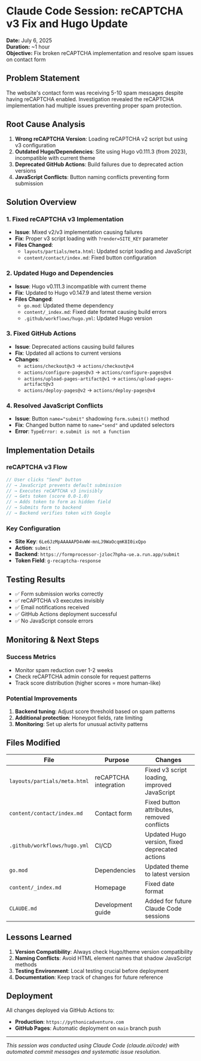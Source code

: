 # Claude Code Session: reCAPTCHA v3 Fix and Hugo Update

**Date:** July 6, 2025  
**Duration:** ~1 hour  
**Objective:** Fix broken reCAPTCHA implementation and resolve spam issues on contact form

## Problem Statement

The website's contact form was receiving 5-10 spam messages despite having reCAPTCHA enabled. Investigation revealed the reCAPTCHA implementation had multiple issues preventing proper spam protection.

## Root Cause Analysis

1. **Wrong reCAPTCHA Version**: Loading reCAPTCHA v2 script but using v3 configuration
2. **Outdated Hugo/Dependencies**: Site using Hugo v0.111.3 (from 2023), incompatible with current theme
3. **Deprecated GitHub Actions**: Build failures due to deprecated action versions
4. **JavaScript Conflicts**: Button naming conflicts preventing form submission

## Solution Overview

### 1. Fixed reCAPTCHA v3 Implementation
- **Issue**: Mixed v2/v3 implementation causing failures
- **Fix**: Proper v3 script loading with `?render=SITE_KEY` parameter
- **Files Changed**: 
  - `layouts/partials/meta.html`: Updated script loading and JavaScript
  - `content/contact/index.md`: Fixed button configuration

### 2. Updated Hugo and Dependencies
- **Issue**: Hugo v0.111.3 incompatible with current theme
- **Fix**: Updated to Hugo v0.147.9 and latest theme version
- **Files Changed**:
  - `go.mod`: Updated theme dependency
  - `content/_index.md`: Fixed date format causing build errors
  - `.github/workflows/hugo.yml`: Updated Hugo version

### 3. Fixed GitHub Actions
- **Issue**: Deprecated actions causing build failures
- **Fix**: Updated all actions to current versions
- **Changes**:
  - `actions/checkout@v3` → `actions/checkout@v4`
  - `actions/configure-pages@v3` → `actions/configure-pages@v4`
  - `actions/upload-pages-artifact@v1` → `actions/upload-pages-artifact@v3`
  - `actions/deploy-pages@v2` → `actions/deploy-pages@v4`

### 4. Resolved JavaScript Conflicts
- **Issue**: Button `name="submit"` shadowing `form.submit()` method
- **Fix**: Changed button name to `name="send"` and updated selectors
- **Error**: `TypeError: e.submit is not a function`

## Implementation Details

### reCAPTCHA v3 Flow
```javascript
// User clicks "Send" button
// → JavaScript prevents default submission
// → Executes reCAPTCHA v3 invisibly
// → Gets token (score 0.0-1.0)
// → Adds token to form as hidden field
// → Submits form to backend
// → Backend verifies token with Google
```

### Key Configuration
- **Site Key**: `6Le6JzMpAAAAAPD4vWW-mnLJ9WaOcqmK8I0ixQpo`
- **Action**: `submit`
- **Backend**: `https://formprocessor-jzloc7hpha-ue.a.run.app/submit`
- **Token Field**: `g-recaptcha-response`

## Testing Results

- ✅ Form submission works correctly
- ✅ reCAPTCHA v3 executes invisibly  
- ✅ Email notifications received
- ✅ GitHub Actions deployment successful
- ✅ No JavaScript console errors

## Monitoring & Next Steps

### Success Metrics
- Monitor spam reduction over 1-2 weeks
- Check reCAPTCHA admin console for request patterns
- Track score distribution (higher scores = more human-like)

### Potential Improvements
1. **Backend tuning**: Adjust score threshold based on spam patterns
2. **Additional protection**: Honeypot fields, rate limiting
3. **Monitoring**: Set up alerts for unusual activity patterns

## Files Modified

| File | Purpose | Changes |
|------|---------|---------|
| `layouts/partials/meta.html` | reCAPTCHA integration | Fixed v3 script loading, improved JavaScript |
| `content/contact/index.md` | Contact form | Fixed button attributes, removed conflicts |
| `.github/workflows/hugo.yml` | CI/CD | Updated Hugo version, fixed deprecated actions |
| `go.mod` | Dependencies | Updated theme to latest version |
| `content/_index.md` | Homepage | Fixed date format |
| `CLAUDE.md` | Development guide | Added for future Claude Code sessions |

## Lessons Learned

1. **Version Compatibility**: Always check Hugo/theme version compatibility
2. **Naming Conflicts**: Avoid HTML element names that shadow JavaScript methods
3. **Testing Environment**: Local testing crucial before deployment
4. **Documentation**: Keep track of changes for future reference

## Deployment

All changes deployed via GitHub Actions to:
- **Production**: `https://pythonicadventure.com`
- **GitHub Pages**: Automatic deployment on `main` branch push

---

*This session was conducted using Claude Code (claude.ai/code) with automated commit messages and systematic issue resolution.*